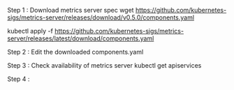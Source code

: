 Step 1 : Download metrics server spec
wget https://github.com/kubernetes-sigs/metrics-server/releases/download/v0.5.0/components.yaml

kubectl apply -f https://github.com/kubernetes-sigs/metrics-server/releases/latest/download/components.yaml


Step 2 : Edit the downloaded components.yaml


Step 3 : Check availability of metrics server
kubectl get apiservices

Step 4 : 